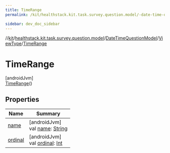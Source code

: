 ```yaml
---
title: TimeRange
permalink: /kit/healthstack.kit.task.survey.question.model/-date-time-question-model/-view-type/-time-range/index.html

sidebar: dev_doc_sidebar
---
```

//[kit](../../../../../index.html)/[healthstack.kit.task.survey.question.model](../../../index.html)/[DateTimeQuestionModel](../../index.html)/[ViewType](../index.html)/[TimeRange](index.html)



# TimeRange



[androidJvm]\
[TimeRange](index.html)()



## Properties


| Name | Summary |
|---|---|
| [name](../../../../healthstack.kit.ui.util/-interaction-type/-n-o-t-h-i-n-g/index.html#-372974862%2FProperties%2F-106109196) | [androidJvm]<br>val [name](../../../../healthstack.kit.ui.util/-interaction-type/-n-o-t-h-i-n-g/index.html#-372974862%2FProperties%2F-106109196): [String](https://kotlinlang.org/api/latest/jvm/stdlib/kotlin/-string/index.html) |
| [ordinal](../../../../healthstack.kit.ui.util/-interaction-type/-n-o-t-h-i-n-g/index.html#-739389684%2FProperties%2F-106109196) | [androidJvm]<br>val [ordinal](../../../../healthstack.kit.ui.util/-interaction-type/-n-o-t-h-i-n-g/index.html#-739389684%2FProperties%2F-106109196): [Int](https://kotlinlang.org/api/latest/jvm/stdlib/kotlin/-int/index.html) |

